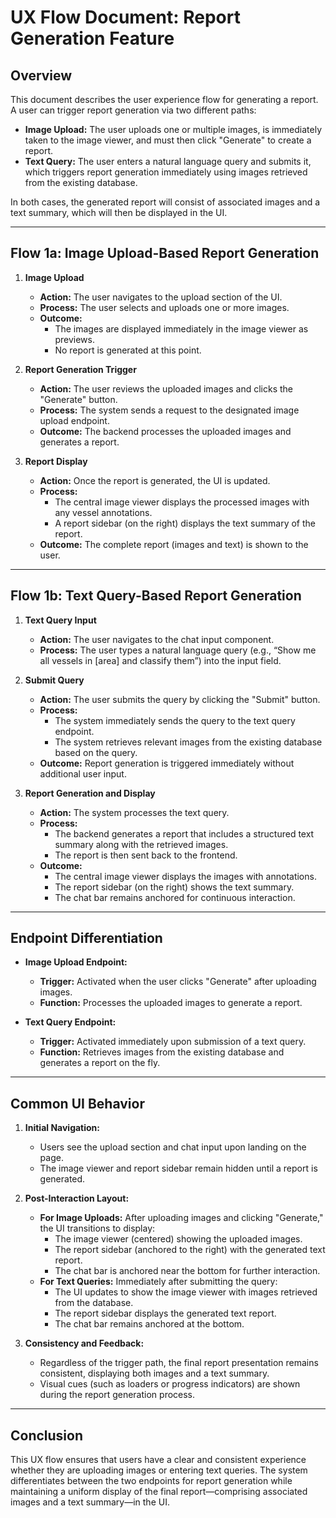 # UX Flow Document: Report Generation Feature

## Overview

This document describes the user experience flow for generating a report. A user can trigger report generation via two different paths:
- **Image Upload:** The user uploads one or multiple images, is immediately taken to the image viewer, and must then click "Generate" to create a report.
- **Text Query:** The user enters a natural language query and submits it, which triggers report generation immediately using images retrieved from the existing database.

In both cases, the generated report will consist of associated images and a text summary, which will then be displayed in the UI.

---

## Flow 1a: Image Upload-Based Report Generation

1. **Image Upload**
   - **Action:** The user navigates to the upload section of the UI.
   - **Process:** The user selects and uploads one or more images.
   - **Outcome:** 
     - The images are displayed immediately in the image viewer as previews.
     - No report is generated at this point.
     
2. **Report Generation Trigger**
   - **Action:** The user reviews the uploaded images and clicks the "Generate" button.
   - **Process:** The system sends a request to the designated image upload endpoint.
   - **Outcome:** The backend processes the uploaded images and generates a report.

3. **Report Display**
   - **Action:** Once the report is generated, the UI is updated.
   - **Process:** 
     - The central image viewer displays the processed images with any vessel annotations.
     - A report sidebar (on the right) displays the text summary of the report.
   - **Outcome:** The complete report (images and text) is shown to the user.

---

## Flow 1b: Text Query-Based Report Generation

1. **Text Query Input**
   - **Action:** The user navigates to the chat input component.
   - **Process:** The user types a natural language query (e.g., “Show me all vessels in [area] and classify them”) into the input field.
   
2. **Submit Query**
   - **Action:** The user submits the query by clicking the "Submit" button.
   - **Process:** 
     - The system immediately sends the query to the text query endpoint.
     - The system retrieves relevant images from the existing database based on the query.
   - **Outcome:** Report generation is triggered immediately without additional user input.

3. **Report Generation and Display**
   - **Action:** The system processes the text query.
   - **Process:** 
     - The backend generates a report that includes a structured text summary along with the retrieved images.
     - The report is then sent back to the frontend.
   - **Outcome:** 
     - The central image viewer displays the images with annotations.
     - The report sidebar (on the right) shows the text summary.
     - The chat bar remains anchored for continuous interaction.

---

## Endpoint Differentiation

- **Image Upload Endpoint:**  
  - **Trigger:** Activated when the user clicks "Generate" after uploading images.
  - **Function:** Processes the uploaded images to generate a report.
  
- **Text Query Endpoint:**  
  - **Trigger:** Activated immediately upon submission of a text query.
  - **Function:** Retrieves images from the existing database and generates a report on the fly.

---

## Common UI Behavior

1. **Initial Navigation:**
   - Users see the upload section and chat input upon landing on the page.
   - The image viewer and report sidebar remain hidden until a report is generated.

2. **Post-Interaction Layout:**
   - **For Image Uploads:** After uploading images and clicking "Generate," the UI transitions to display:
     - The image viewer (centered) showing the uploaded images.
     - The report sidebar (anchored to the right) with the generated text report.
     - The chat bar is anchored near the bottom for further interaction.
   - **For Text Queries:** Immediately after submitting the query:
     - The UI updates to show the image viewer with images retrieved from the database.
     - The report sidebar displays the generated text report.
     - The chat bar remains anchored at the bottom.

3. **Consistency and Feedback:**
   - Regardless of the trigger path, the final report presentation remains consistent, displaying both images and a text summary.
   - Visual cues (such as loaders or progress indicators) are shown during the report generation process.

---

## Conclusion

This UX flow ensures that users have a clear and consistent experience whether they are uploading images or entering text queries. The system differentiates between the two endpoints for report generation while maintaining a uniform display of the final report—comprising associated images and a text summary—in the UI.
